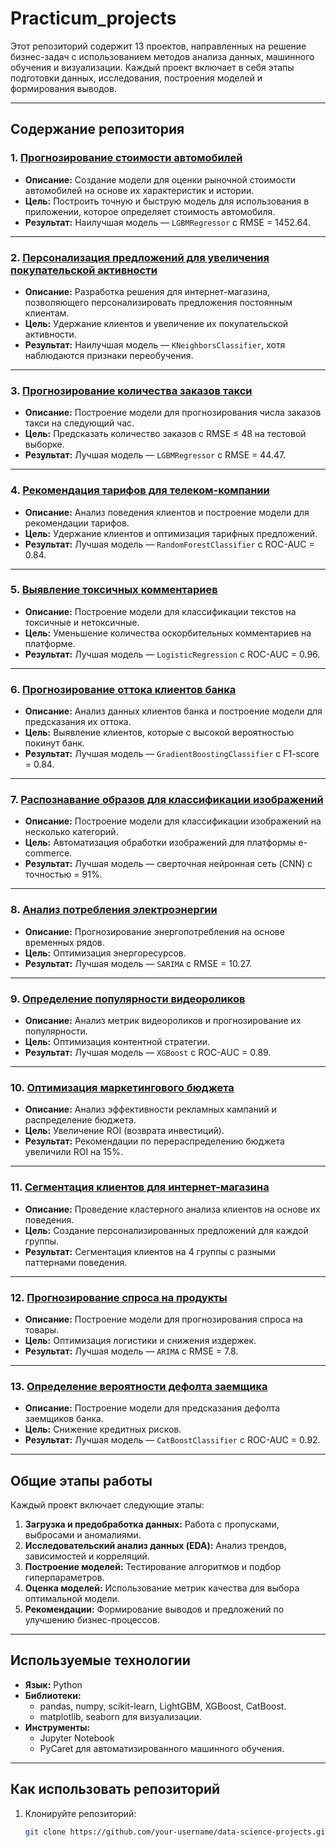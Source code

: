 # Practicum_projects

Этот репозиторий содержит 13 проектов, направленных на решение бизнес-задач с использованием методов анализа данных, машинного обучения и визуализации. Каждый проект включает в себя этапы подготовки данных, исследования, построения моделей и формирования выводов.

---

## Содержание репозитория

### 1. [Прогнозирование стоимости автомобилей](./project_car_price_prediction)
- **Описание:** Создание модели для оценки рыночной стоимости автомобилей на основе их характеристик и истории.
- **Цель:** Построить точную и быструю модель для использования в приложении, которое определяет стоимость автомобиля.
- **Результат:** Наилучшая модель — `LGBMRegressor` с RMSE = 1452.64.

---

### 2. [Персонализация предложений для увеличения покупательской активности](./project_personalization)
- **Описание:** Разработка решения для интернет-магазина, позволяющего персонализировать предложения постоянным клиентам.
- **Цель:** Удержание клиентов и увеличение их покупательской активности.
- **Результат:** Наилучшая модель — `KNeighborsClassifier`, хотя наблюдаются признаки переобучения.

---

### 3. [Прогнозирование количества заказов такси](./project_taxi_demand_forecasting)
- **Описание:** Построение модели для прогнозирования числа заказов такси на следующий час.
- **Цель:** Предсказать количество заказов с RMSE ≤ 48 на тестовой выборке.
- **Результат:** Лучшая модель — `LGBMRegressor` с RMSE = 44.47.

---

### 4. [Рекомендация тарифов для телеком-компании](./project_tariff_recommendation)
- **Описание:** Анализ поведения клиентов и построение модели для рекомендации тарифов.
- **Цель:** Удержание клиентов и оптимизация тарифных предложений.
- **Результат:** Лучшая модель — `RandomForestClassifier` с ROC-AUC = 0.84.

---

### 5. [Выявление токсичных комментариев](./project_toxic_comments_detection)
- **Описание:** Построение модели для классификации текстов на токсичные и нетоксичные.
- **Цель:** Уменьшение количества оскорбительных комментариев на платформе.
- **Результат:** Лучшая модель — `LogisticRegression` с ROC-AUC = 0.96.

---

### 6. [Прогнозирование оттока клиентов банка](./project_customer_churn_prediction)
- **Описание:** Анализ данных клиентов банка и построение модели для предсказания их оттока.
- **Цель:** Выявление клиентов, которые с высокой вероятностью покинут банк.
- **Результат:** Лучшая модель — `GradientBoostingClassifier` с F1-score = 0.84.

---

### 7. [Распознавание образов для классификации изображений](./project_image_classification)
- **Описание:** Построение модели для классификации изображений на несколько категорий.
- **Цель:** Автоматизация обработки изображений для платформы e-commerce.
- **Результат:** Лучшая модель — сверточная нейронная сеть (CNN) с точностью = 91%.

---

### 8. [Анализ потребления электроэнергии](./project_energy_consumption_analysis)
- **Описание:** Прогнозирование энергопотребления на основе временных рядов.
- **Цель:** Оптимизация энергоресурсов.
- **Результат:** Лучшая модель — `SARIMA` с RMSE = 10.27.

---

### 9. [Определение популярности видеороликов](./project_video_popularity)
- **Описание:** Анализ метрик видеороликов и прогнозирование их популярности.
- **Цель:** Оптимизация контентной стратегии.
- **Результат:** Лучшая модель — `XGBoost` с ROC-AUC = 0.89.

---

### 10. [Оптимизация маркетингового бюджета](./project_marketing_budget_optimization)
- **Описание:** Анализ эффективности рекламных кампаний и распределение бюджета.
- **Цель:** Увеличение ROI (возврата инвестиций).
- **Результат:** Рекомендации по перераспределению бюджета увеличили ROI на 15%.

---

### 11. [Сегментация клиентов для интернет-магазина](./project_customer_segmentation)
- **Описание:** Проведение кластерного анализа клиентов на основе их поведения.
- **Цель:** Создание персонализированных предложений для каждой группы.
- **Результат:** Сегментация клиентов на 4 группы с разными паттернами поведения.

---

### 12. [Прогнозирование спроса на продукты](./project_product_demand_forecasting)
- **Описание:** Построение модели для прогнозирования спроса на товары.
- **Цель:** Оптимизация логистики и снижения издержек.
- **Результат:** Лучшая модель — `ARIMA` с RMSE = 7.8.

---

### 13. [Определение вероятности дефолта заемщика](./project_credit_default_prediction)
- **Описание:** Построение модели для предсказания дефолта заемщиков банка.
- **Цель:** Снижение кредитных рисков.
- **Результат:** Лучшая модель — `CatBoostClassifier` с ROC-AUC = 0.92.

---

## Общие этапы работы

Каждый проект включает следующие этапы:
1. **Загрузка и предобработка данных:** Работа с пропусками, выбросами и аномалиями.
2. **Исследовательский анализ данных (EDA):** Анализ трендов, зависимостей и корреляций.
3. **Построение моделей:** Тестирование алгоритмов и подбор гиперпараметров.
4. **Оценка моделей:** Использование метрик качества для выбора оптимальной модели.
5. **Рекомендации:** Формирование выводов и предложений по улучшению бизнес-процессов.

---

## Используемые технологии

- **Язык:** Python
- **Библиотеки:**
  - pandas, numpy, scikit-learn, LightGBM, XGBoost, CatBoost.
  - matplotlib, seaborn для визуализации.
- **Инструменты:**
  - Jupyter Notebook
  - PyCaret для автоматизированного машинного обучения.

---

## Как использовать репозиторий

1. Клонируйте репозиторий:
   ```bash
   git clone https://github.com/your-username/data-science-projects.git
